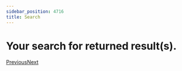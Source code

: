 ```yaml
---
sidebar_position: 4716
title: Search
---
```


# Your search for returned result(s).

[Previous](#)[Next](#)